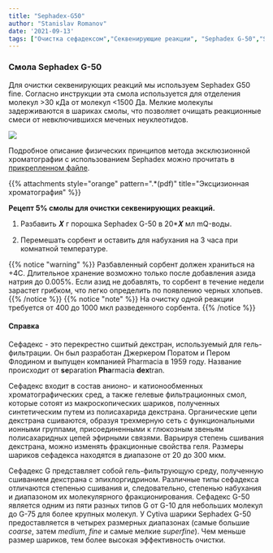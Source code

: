 ```yaml
---
title: "Sephadex-G50"
author: "Stanislav Romanov"
date: '2021-09-13'
tags: ["Очистка сефадексом","Секвенирующие реакции", "Sephadex G-50","Sephadex"]
---
```


### Смола Sephadex G-50

Для очистки секвенирующих реакций мы используем Sephadex G50 fine. Согласно инструкции эта смола используется для отделения молекул &gt;30 кДа от молекул &lt;1500 Да. Мелкие молекулы задерживаются в шариках смолы, что позволяет очищать реакционные смеси от невключившихся меченых неуклеотидов.

![](/LabReagents/sephadex_files/sephadex.jpg?classes=shadow&width=10pc)

Подробное описание физических принципов метода эксклюзионной хроматографии с использованием Sephadex можно прочитать в [прикрепленном файле](https://drive.google.com/file/d/1tryYeTF0Tmvm5igTkCK21lIqQSYiOahi/view?usp=sharing).

{{% attachments style="orange" pattern=".*(pdf)" title="Эксцизионная хроматография" %}}

**Рецепт 5% смолы для очистки секвенирующих реакций.**

1.  Разбавить 𝑿 г порошка Sephadex G-50 в 20\*𝑿 мл mQ-воды.

2.  Перемешать сорбент и оставить для набухания на 3 часа при комнатной температуре.

{{% notice "warning" %}}
Разбавленный сорбент должен храниться на +4С. Длительное хранение возможно только после добавления азида натрия до 0.005%. Если азид не добавлять, то сорбент в течение недели зарастет грибком, что легко определить по появлению черных хлопьев.
{{% /notice %}}
{{% notice "note" %}}
На очистку одной реакции требуется от 400 до 1000 мкл разведенного сорбента.
{{% /notice %}}

#### Справка

Сефадекс - это перекрестно сшитый декстран, используемый для гель-фильтрации. Он был разработан Джеркером Поратом и Пером Флодином и выпущен компанией Pharmacia в 1959 году. Название происходит от **se**paration **Pha**rmacia **dex**tran.

Сефадекс входит в состав анионо- и катионообменных хроматографических сред, а также гелевые фильтрационных смол, которые сотоят из макроскопических шариков, полученных синтетическим путем из полисахарида декстрана. Органические цепи декстрана сшиваются, образуя трехмерную сеть с функциональными ионными группами, присоединенными к глюкозным звеньям полисахаридных цепей эфирными связями. Варьируя степень сшивания декстрана, можно изменять фракционные свойства геля. Размеры шариков сефадекса находятся в диапазоне от 20 до 300 мкм.

Сефадекс G представляет собой гель-фильтрующую среду, полученную сшиванием декстрана с эпихлоргидрином. Различные типы сефадекса отличаются степенью сшивания и, следовательно, степенью набухания и диапазоном их молекулярного фракционирования. Сефадекс G-50 является одним из пяти разных типов G от G-10 для небольших молекул до G-75 для более крупных молекул. У Cytiva шарики Sephadex G-50 предоставляется в четырех размерных диапазонах (самые большие *coarse*, затем *medium*, *fine* и самые мелкие *superfine*). Чем меньше размер шариков, тем более высокая эффективность очистки.
